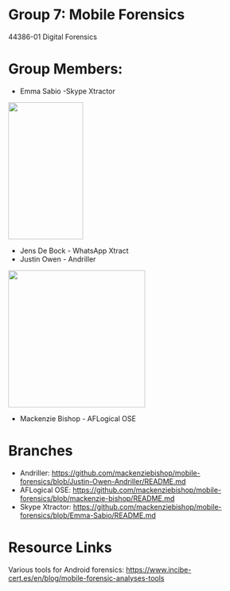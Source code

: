 # Group 7: Mobile Forensics
44386-01 Digital Forensics
# Group Members:
* Emma Sabio -Skype Xtractor
 <img src="https://user-images.githubusercontent.com/69916815/141031290-1cb8c01f-7a8d-4ce9-babd-c056f640e1f7.jpeg" width="150" height="275">
 
* Jens De Bock - WhatsApp Xtract
* Justin Owen - Andriller
<img src="https://user-images.githubusercontent.com/69910906/141055695-5c5d0435-9b3c-4f90-a75b-77cfef92b5e0.png" witdth="150" height="275">

* Mackenzie Bishop - AFLogical OSE
# Branches
* Andriller: https://github.com/mackenziebishop/mobile-forensics/blob/Justin-Owen-Andriller/README.md
* AFLogical OSE: https://github.com/mackenziebishop/mobile-forensics/blob/mackenzie-bishop/README.md
* Skype Xtractor: https://github.com/mackenziebishop/mobile-forensics/blob/Emma-Sabio/README.md
# Resource Links
Various tools for Android forensics: https://www.incibe-cert.es/en/blog/mobile-forensic-analyses-tools

